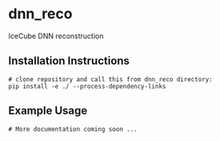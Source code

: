 # dnn_reco
IceCube DNN reconstruction

## Installation Instructions
    # clone repository and call this from dnn_reco directory:
    pip install -e ./ --process-dependency-links

## Example Usage

    # More documentation coming soon ...

